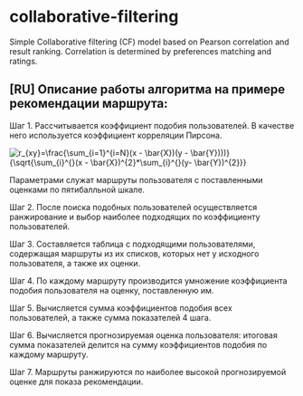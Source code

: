 # collaborative-filtering
Simple Collaborative filtering (CF) model based on Pearson correlation and result ranking. Correlation is determined by preferences matching and ratings.

## [RU] Описание работы алгоритма на примере рекомендации маршрута:
Шаг 1. Рассчитывается коэффициент подобия пользователей. В качестве него используется коэффициент корреляции Пирсона.

<img src="https://latex.codecogs.com/png.latex?r_{xy}=\frac{\sum_{i=1}^{i=N}(x&space;-&space;\bar{X})(y&space;-&space;\bar{Y})))}{\sqrt{\sum_{i}^{}(x&space;-&space;\bar{X})^{2}*\sum_{i}^{}(y-&space;\bar{Y})^{2}}}" title="r_{xy}=\frac{\sum_{i=1}^{i=N}(x - \bar{X})(y - \bar{Y})))}{\sqrt{\sum_{i}^{}(x - \bar{X})^{2}*\sum_{i}^{}(y- \bar{Y})^{2}}}" />

Параметрами служат маршруты пользователя с поставленными оценками по пятибалльной шкале.

Шаг 2. После поиска подобных пользователей осуществляется ранжирование и выбор наиболее подходящих по коэффициенту пользователей.

Шаг 3. Составляется таблица с подходящими пользователями, содержащая маршруты из их списков, которых нет у исходного пользователя, а также их оценки.

Шаг 4. По каждому маршруту производится умножение коэффициента подобия пользователя на оценку, поставленную им.

Шаг 5. Вычисляется сумма коэффициентов подобия всех пользователей, а также сумма показателей 4 шага.

Шаг 6. Вычисляется прогнозируемая оценка пользователя: итоговая сумма показателей делится на сумму коэффициентов подобия по каждому маршруту.

Шаг 7. Маршруты ранжируются по наиболее высокой прогнозируемой оценке для показа рекомендации.
